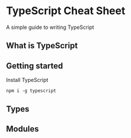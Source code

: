 # TypeScript Cheat Sheet

A simple guide to writing TypeScript

## What is TypeScript

## Getting started

Install TypeScript

`npm i -g typescript`

## Types

## Modules
